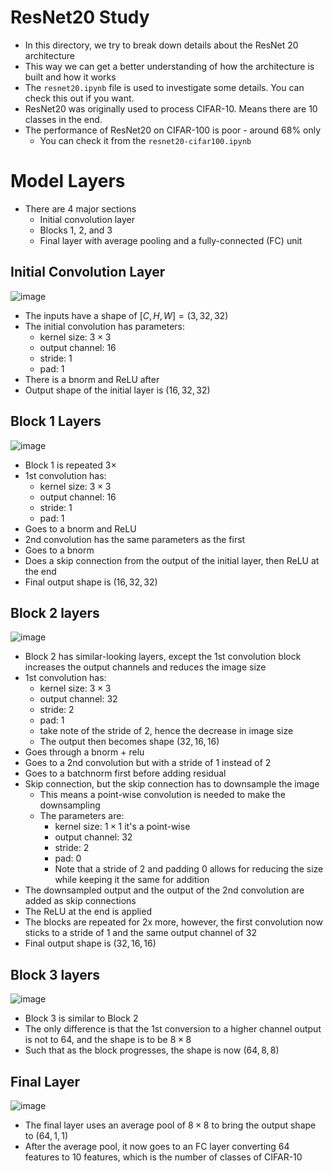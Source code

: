 # ResNet20 Study
- In this directory, we try to break down details about the ResNet 20 architecture
- This way we can get a better understanding of how the architecture is built and how it works
- The `resnet20.ipynb` file is used to investigate some details. You can check this out if you want.
- ResNet20 was originally used to process CIFAR-10. Means there are 10 classes in the end.
- The performance of ResNet20 on CIFAR-100 is poor - around 68% only
  - You can check it from the `resnet20-cifar100.ipynb`

# Model Layers
- There are 4 major sections
  - Initial convolution layer
  - Blocks 1, 2, and 3
  - Final layer with average pooling and a fully-connected (FC) unit

## Initial Convolution Layer

![image](https://github.com/user-attachments/assets/d5a72afe-0f23-4c08-ac2f-027bbf95721f)

- The inputs have a shape of $[C,H,W] = (3,32,32)$
- The initial convolution has parameters:
  - kernel size: $3 \times 3$
  - output channel: 16
  - stride: 1
  - pad: 1
- There is a bnorm and ReLU after
- Output shape of the initial layer is $(16,32,32)$ 

## Block 1 Layers

![image](https://github.com/user-attachments/assets/8fb0df20-7351-4a15-8f92-7e16d95a7d21)

- Block 1 is repeated $3 \times$
- 1st convolution has:
  - kernel size: $3 \times 3$
  - output channel: 16
  - stride: 1
  - pad: 1
- Goes to a bnorm and ReLU
- 2nd convolution has the same parameters as the first
- Goes to a bnorm
- Does a skip connection from the output of the initial layer, then ReLU at the end
- Final output shape is $(16,32,32)$ 

## Block 2 layers

![image](https://github.com/user-attachments/assets/d57f1d87-c897-4274-addc-fb5ab504cbce)

- Block 2 has similar-looking layers, except the 1st convolution block increases the output channels and reduces the image size
- 1st convolution has:
  - kernel size: $3 \times 3$
  - output channel: 32
  - stride: 2
  - pad: 1
  - take note of the stride of 2, hence the decrease in image size
  - The output then becomes shape $(32,16,16)$  
- Goes through a bnorm + relu
- Goes to a 2nd convolution but with a stride of 1 instead of 2
- Goes to a batchnorm first before adding residual
- Skip connection, but the skip connection has to downsample the image
  - This means a point-wise convolution is needed to make the downsampling
  - The parameters are:
    - kernel size: $1 \times 1$ it's a point-wise
    - output channel: 32
    - stride: 2
    - pad: 0
    - Note that a stride of 2 and padding 0 allows for reducing the size while keeping it the same for addition
- The downsampled output and the output of the 2nd convolution are added as skip connections
- The ReLU at the end is applied
- The blocks are repeated for 2x more, however, the first convolution now sticks to a stride of 1 and the same output channel of 32
- Final output shape is $(32,16,16)$ 

## Block 3 layers

![image](https://github.com/user-attachments/assets/e2de7451-7052-4aa7-9c60-927a19c5dcd2)

- Block 3 is similar to Block 2
- The only difference is that the 1st conversion to a higher channel output is not to 64, and the shape is to be $8 \times 8$
- Such that as the block progresses, the shape is now $(64,8,8)$

## Final Layer

![image](https://github.com/user-attachments/assets/ef49b6eb-907e-435c-bcce-0d120909a3a4)

- The final layer uses an average pool of $8 \times 8$ to bring the output shape to $(64,1,1)$
- After the average pool, it now goes to an FC layer converting 64 features to 10 features, which is the number of classes of CIFAR-10